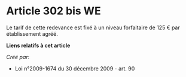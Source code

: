 # Article 302 bis WE

Le tarif de cette redevance est fixé à un niveau forfaitaire de 125 € par établissement agréé.

**Liens relatifs à cet article**

_Créé par_:

  - Loi n°2009-1674 du 30 décembre 2009 - art. 90
